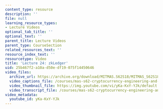 ```yaml
---
content_type: resource
description: ''
file: null
learning_resource_types:
- Lecture Videos
optional_tab_title: ''
optional_text: ''
parent_title: Lecture Videos
parent_type: CourseSection
related_resources_text: ''
resource_index_text: ''
resourcetype: Video
title: 'Lecture 24: zkLedger'
uid: 25b467f2-a10a-d50e-df19-075f14450646
video_files:
  archive_url: https://archive.org/download/MITMAS.S62S18/MITMAS_S62S18_lec24_300k.mp4
  video_captions_file: /courses/mas-s62-cryptocurrency-engineering-and-design-spring-2018/930a0b620b4f517b8d5219feefa9c0ae_yKa-KxY-YJk.vtt
  video_thumbnail_file: https://img.youtube.com/vi/yKa-KxY-YJk/default.jpg
  video_transcript_file: /courses/mas-s62-cryptocurrency-engineering-and-design-spring-2018/8b5d3a8cfad018adfa59605b05b06b66_yKa-KxY-YJk.pdf
video_metadata:
  youtube_id: yKa-KxY-YJk
---
```

